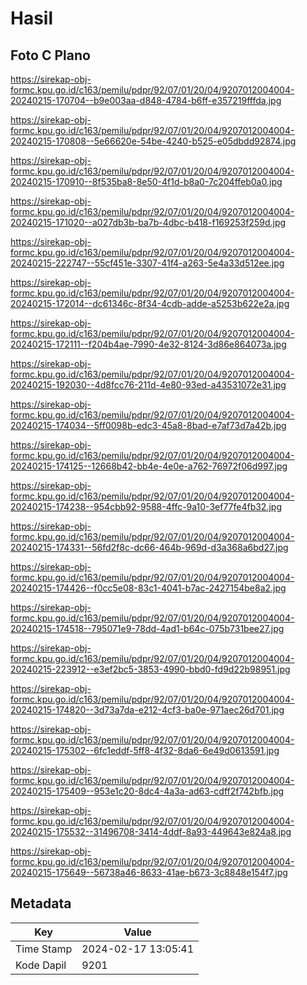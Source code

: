 # Hasil

## Foto C Plano

https://sirekap-obj-formc.kpu.go.id/c163/pemilu/pdpr/92/07/01/20/04/9207012004004-20240215-170704--b9e003aa-d848-4784-b6ff-e357219fffda.jpg

https://sirekap-obj-formc.kpu.go.id/c163/pemilu/pdpr/92/07/01/20/04/9207012004004-20240215-170808--5e66620e-54be-4240-b525-e05dbdd92874.jpg

https://sirekap-obj-formc.kpu.go.id/c163/pemilu/pdpr/92/07/01/20/04/9207012004004-20240215-170910--8f535ba8-8e50-4f1d-b8a0-7c204ffeb0a0.jpg

https://sirekap-obj-formc.kpu.go.id/c163/pemilu/pdpr/92/07/01/20/04/9207012004004-20240215-171020--a027db3b-ba7b-4dbc-b418-f169253f259d.jpg

https://sirekap-obj-formc.kpu.go.id/c163/pemilu/pdpr/92/07/01/20/04/9207012004004-20240215-222747--55cf451e-3307-41f4-a263-5e4a33d512ee.jpg

https://sirekap-obj-formc.kpu.go.id/c163/pemilu/pdpr/92/07/01/20/04/9207012004004-20240215-172014--dc61346c-8f34-4cdb-adde-a5253b622e2a.jpg

https://sirekap-obj-formc.kpu.go.id/c163/pemilu/pdpr/92/07/01/20/04/9207012004004-20240215-172111--f204b4ae-7990-4e32-8124-3d86e864073a.jpg

https://sirekap-obj-formc.kpu.go.id/c163/pemilu/pdpr/92/07/01/20/04/9207012004004-20240215-192030--4d8fcc76-211d-4e80-93ed-a43531072e31.jpg

https://sirekap-obj-formc.kpu.go.id/c163/pemilu/pdpr/92/07/01/20/04/9207012004004-20240215-174034--5ff0098b-edc3-45a8-8bad-e7af73d7a42b.jpg

https://sirekap-obj-formc.kpu.go.id/c163/pemilu/pdpr/92/07/01/20/04/9207012004004-20240215-174125--12668b42-bb4e-4e0e-a762-76972f06d997.jpg

https://sirekap-obj-formc.kpu.go.id/c163/pemilu/pdpr/92/07/01/20/04/9207012004004-20240215-174238--954cbb92-9588-4ffc-9a10-3ef77fe4fb32.jpg

https://sirekap-obj-formc.kpu.go.id/c163/pemilu/pdpr/92/07/01/20/04/9207012004004-20240215-174331--56fd2f8c-dc66-464b-969d-d3a368a6bd27.jpg

https://sirekap-obj-formc.kpu.go.id/c163/pemilu/pdpr/92/07/01/20/04/9207012004004-20240215-174426--f0cc5e08-83c1-4041-b7ac-2427154be8a2.jpg

https://sirekap-obj-formc.kpu.go.id/c163/pemilu/pdpr/92/07/01/20/04/9207012004004-20240215-174518--795071e9-78dd-4ad1-b64c-075b731bee27.jpg

https://sirekap-obj-formc.kpu.go.id/c163/pemilu/pdpr/92/07/01/20/04/9207012004004-20240215-223912--e3ef2bc5-3853-4990-bbd0-fd9d22b98951.jpg

https://sirekap-obj-formc.kpu.go.id/c163/pemilu/pdpr/92/07/01/20/04/9207012004004-20240215-174820--3d73a7da-e212-4cf3-ba0e-971aec26d701.jpg

https://sirekap-obj-formc.kpu.go.id/c163/pemilu/pdpr/92/07/01/20/04/9207012004004-20240215-175302--6fc1eddf-5ff8-4f32-8da6-6e49d0613591.jpg

https://sirekap-obj-formc.kpu.go.id/c163/pemilu/pdpr/92/07/01/20/04/9207012004004-20240215-175409--953e1c20-8dc4-4a3a-ad63-cdff2f742bfb.jpg

https://sirekap-obj-formc.kpu.go.id/c163/pemilu/pdpr/92/07/01/20/04/9207012004004-20240215-175532--31496708-3414-4ddf-8a93-449643e824a8.jpg

https://sirekap-obj-formc.kpu.go.id/c163/pemilu/pdpr/92/07/01/20/04/9207012004004-20240215-175649--56738a46-8633-41ae-b673-3c8848e154f7.jpg


## Metadata

| Key        | Value               |
| ---------- | ------------------- |
| Time Stamp | 2024-02-17 13:05:41 |
| Kode Dapil | 9201                |



